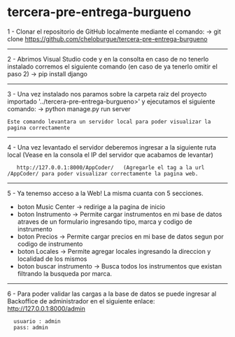 # tercera-pre-entrega-burgueno

1 - Clonar el repositorio de GitHub localmente mediante el comando:
      -> git clone https://github.com/cheloburgue/tercera-pre-entrega-burgueno
      
------------------------------------------------------------------------------------------------------------------------------------------------------
      
2 - Abrimos Visual Studio code y en la consolta en caso de no tenerlo instalado corremos el siguiente comando (en caso de ya tenerlo omitir el paso 2)
      -> pip install django
      
------------------------------------------------------------------------------------------------------------------------------------------------------

3 - Una vez instalado nos paramos sobre la carpeta raiz del proyecto importado '../tercera-pre-entrega-burgueno>' y ejecutamos el siguiente comando:
      -> python manage.py run server
      
    Este comando levantara un servidor local para poder visualizar la pagina correctamente
------------------------------------------------------------------------------------------------------------------------------------------------------

4 - Una vez levantado el servidor deberemos ingresar a la siguiente ruta local (Vease en la consola el IP del servidor que acabamos de levantar) 
      
       http://127.0.0.1:8000/AppCoder/   (Agregarle el tag a la url  /AppCoder/ para poder visualizar correctamente la pagina web.

------------------------------------------------------------------------------------------------------------------------------------------------------

5 - Ya tenemso acceso a la Web! La misma cuanta con 5 secciones.

- boton Music Center  -> redirige a la pagina de inicio
- boton Instrumento -> Permite cargar instrumentos en mi base de datos atraves de un formulario ingresando tipo, marca y codigo de instrumento
- boton Precios -> Permite cargar precios en mi base de datos segun por codigo de instrumento
- boton Locales -> Permite agregar locales ingresando la direccion y localidad de los mismos
- boton buscar instrumento -> Busca todos los instrumentos que existan filtrando la busqueda por marca.

--------------------------------------------------------------------------------------------------------------------------------------------------

6 - Para poder validar las cargas a la base de datos se puede ingresar al Backoffice de administrador en el siguiente enlace:
      http://127.0.0.1:8000/admin

      usuario : admin
      pass: admin
